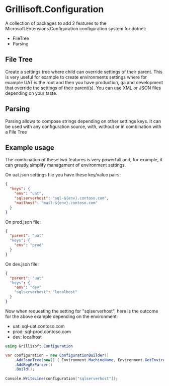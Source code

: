 # Grillisoft.Configuration

A collection of packages to add 2 features to the Microsoft.Extensions.Configuration configuration system for dotnet:
- FileTree
- Parsing

## File Tree
Create a settings tree where child can override settings of their parent. This is very useful for example to create environments settings where for example UAT is the root and then you have production, qa and development that override the settings of their parent(s). You can use XML or JSON files depending on your taste.

## Parsing
Parsing allows to compose strings depending on other settings keys. It can be used with any configuration source, with, without or in combination with a File Tree

## Example usage
The combination of these two features is very powerfull and, for example, it can greatly simplify managament of environment settings.

On uat.json settings file you have these key/value pairs:
```json
{
  "keys": {
    "env": "uat",
    "sqlserverhost": "sql-${env}.contoso.com",
    "mailhost": "mail-${env}.contoso.com"
  }
}
```

On prod.json file:
```json
{
  "parent": "uat"
  "keys": {
    "env": "prod"
  }
}
```

On dev.json file:
```json
{
  "parent": "uat"
  "keys": {
    "env": "dev"
    "sqlserverhost": "localhost"
  }
}
```

Now when requesting the setting for "sqlserverhost", here is the outcome for the above example depending on the environment:
- uat: sql-uat.contoso.com
- prod: sql-prod.contoso.com
- dev: localhost

```csharp
using Grillisoft.Configuration

var configuration = new ConfigurationBuilder()
    .AddJsonTree(new[] { Environment.MachineName, Environment.GetEnvironmentVariable("ENVIRONMENT") })
    .AddRegExParser()
    .Build();
    
Console.WriteLine(configuration["sqlserverhost"]);
```
